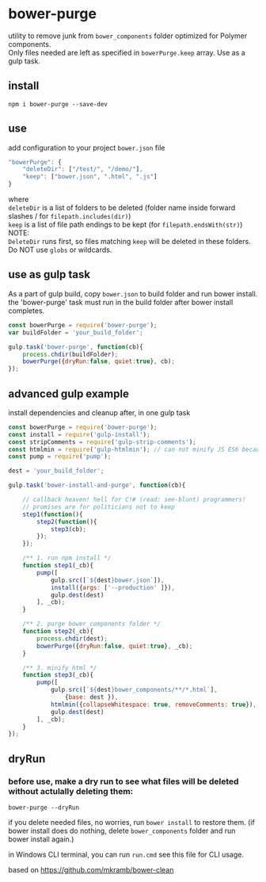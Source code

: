 # bower-purge

utility to remove junk from `bower_components` folder optimized for Polymer components.  
Only files needed are left as specified in `bowerPurge.keep` array. Use as a gulp task.

## install
```npm i bower-purge --save-dev```

## use
add configuration to your project `bower.json` file

```javascript
"bowerPurge": {
    "deleteDir": ["/test/", "/demo/"],
    "keep": ["bower.json", ".html", ".js"]
}
```

where  
`deleteDir` is a list of folders to be deleted (folder name inside forward slashes / for `filepath.includes(dir)`)  
`keep` is a list of file path endings to be kept (for `filepath.endsWith(str)`)  
NOTE:  
`DeleteDir` runs first, so files matching `keep` will be deleted in these folders.  
Do NOT use `globs` or wildcards.

## use as gulp task
As a part of gulp build, 
copy `bower.json` to build folder and run bower install.   
the 'bower-purge' task must run in the build folder after bower install completes.
```javascript
const bowerPurge = require('bower-purge');
var buildFolder = 'your_build_folder';

gulp.task('bower-purge', function(cb){
    process.chdir(buildFolder);
    bowerPurge({dryRun:false, quiet:true}, cb);
});
```

## advanced gulp example
install dependencies and cleanup after, in one gulp task
```javascript
const bowerPurge = require('bower-purge');
const install = require('gulp-install');
const stripComments = require('gulp-strip-comments');
const htmlmin = require('gulp-htmlmin'); // can not minify JS ES6 because it uses uglifyJS
const pump = require('pump'); 

dest = 'your_build_folder';

gulp.task('bower-install-and-purge', function(cb){

    // callback heaven! hell for C!# (read: see-blunt) programmers! 
    // promises are for politicians not to keep
    step1(function(){
        step2(function(){
            step3(cb);
        });
    });

    /** 1. run npm install */
    function step1(_cb){
        pump([
            gulp.src([`${dest}bower.json`]), 
            install({args: ['--production' ]}),
            gulp.dest(dest)
        ], _cb);
    }

    /** 2. purge bower_components folder */
    function step2(_cb){
        process.chdir(dest);
        bowerPurge({dryRun:false, quiet:true}, _cb);
    }

    /** 3. minify html */
    function step3(_cb){
        pump([
            gulp.src([`${dest}bower_components/**/*.html`],
                {base: dest }), 
            htmlmin({collapseWhitespace: true, removeComments: true}),
            gulp.dest(dest)
        ], _cb);
    }
});
```
## dryRun
### before use, make a dry run to see what files will be deleted without actulally deleting them:
`bower-purge --dryRun`

if you delete needed files, no worries, run `bower install` to restore them. (if bower install does do nothing, delete `bower_components` folder and run bower install again.)

in Windows CLI terminal, you can run `run.cmd` see this file for CLI usage.

based on  https://github.com/mkramb/bower-clean


